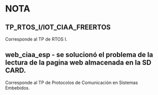 # NOTA
## TP_RTOS_I/IOT_CIAA_FREERTOS

Corresponde al TP de RTOS I.

## web_ciaa_esp - se solucionó el problema de la lectura de la pagina web almacenada en la SD CARD.

Corresponde al TP de Protocolos de Comunicación en Sistemas Embebidos.
